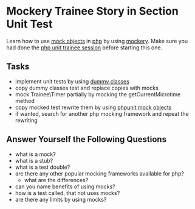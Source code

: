 # Mockery Trainee Story in Section Unit Test

Learn how to use [mock objects](https://en.wikipedia.org/wiki/Mock_object) in [php](http://www.php.net) by using [mockery](https://github.com/padraic/mockery).
Make sure you had done the [php unit trainee session](https://github.com/stevleibelt/trainee/tree/master/unitTest/PHPUnit) before starting this one.

## Tasks

* implement unit tests by using [dummy classes](https://en.wikipedia.org/wiki/Dummy_code)
* copy dummy classes test and replace copies with mocks
* mock Trainee\Timer partially by mocking the getCurrentMicrotime method
* copy mocked test rewrite them by using [phpunit mock objects](https://phpunit.de/manual/current/en/test-doubles.html#test-doubles.mock-objects)
* if wanted, search for another php mocking framework and repeat the rewriting

## Answer Yourself the Following Questions

* what is a mock?
* what is a stub?
* what is a test double?
* are there any other popular mocking frameworks available for php?
    * what are the differences?
* can you name benefits of using mocks?
* how is a test called, that not uses mocks?
* are there any limits by using mocks?
